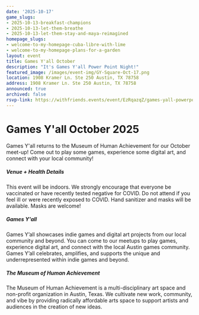 ```yaml
---
date: '2025-10-17'
game_slugs:
- 2025-10-13-breakfast-champions
- 2025-10-13-let-them-breathe
- 2025-10-13-let-them-stay-and-maya-reimagined
homepage_slugs:
- welcome-to-my-homepage-cuba-libre-with-lime
- welcome-to-my-homepage-plans-for-a-garden
layout: event
title: Games Y'all October 
description: "It's Games Y'all Power Point Night!"
featured_image: /images/event-img/GY-Square-Oct-17.png
location: 1908 Kramer Ln. Ste 250 Austin, TX 78758
address: 1908 Kramer Ln. Ste 250 Austin, TX 78758
announced: true
archived: false
rsvp-link: https://withfriends.events/event/EzRqazqZ/games-yall-powerpoint-night-october/
---
```


# Games Y'all October 2025

Games Y'all returns to the Museum of Human Achievement for our October meet-up! Come out to play some games, experience some digital art, and connect with your local community!

##### Venue + Health Details

This event will be indoors. We strongly encourage that everyone be vaccinated or have recently tested negative for COVID. Do not attend if you feel ill or were recently exposed to COVID. Hand sanitizer and masks will be available. Masks are welcome!

##### Games Y'all

Games Y’all showcases indie games and digital art projects from our local community and beyond. You can come to our meetups to play games, experience digital art, and connect with the local Austin games community. Games Y’all celebrates, amplifies, and supports the unique and underrepresented within indie games and beyond.

##### The Museum of Human Achievement

The Museum of Human Achievement is a multi-disciplinary art space and non-profit organization in Austin, Texas. We cultivate new work, community, and vibe by providing radically affordable arts space to support artists and audiences in the creation of new ideas.
